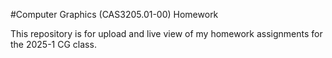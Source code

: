 #Computer Graphics (CAS3205.01-00) Homework

This repository is for upload and live view of my homework assignments for the 2025-1 CG class. 
